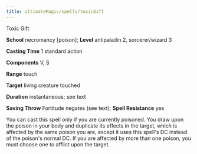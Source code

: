 ```yaml
---
title: ultimateMagic/spells/toxicGift
---
```

Toxic Gift

**School** necromancy [poison]; **Level** antipaladin 2, sorcerer/wizard 3

**Casting Time** 1 standard action

**Components** V, S

**Range** touch

**Target** living creature touched

**Duration** instantaneous; see text

**Saving Throw** Fortitude negates (see text); **Spell Resistance** yes

You can cast this spell only if you are currently poisoned. You draw upon the poison in your body and duplicate its effects in the target, which is affected by the same poison you are, except it uses this spell's DC instead of the poison's normal DC. If you are affected by more than one poison, you must choose one to afflict upon the target.

